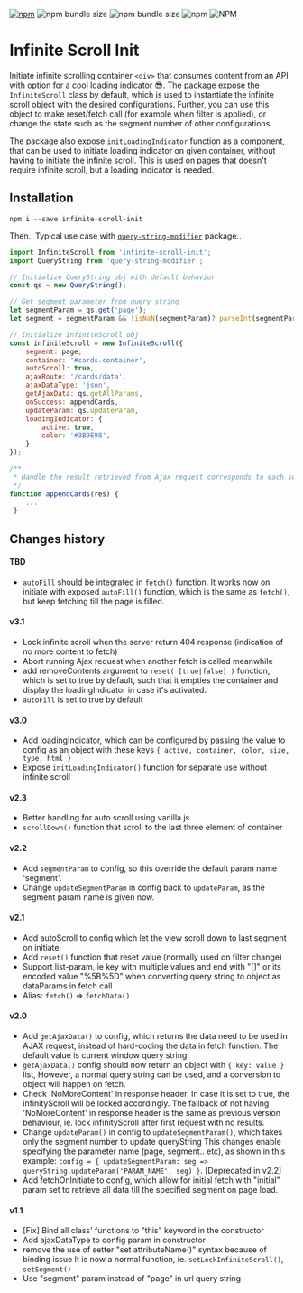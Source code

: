 [![npm](https://img.shields.io/npm/v/infinite-scroll-init)](https://www.npmjs.com/package/infinite-scroll-init)
![npm bundle size](https://img.shields.io/bundlephobia/min/infinite-scroll-init?color=green)
![npm bundle size](https://img.shields.io/bundlephobia/minzip/infinite-scroll-init?color=green)
![npm](https://img.shields.io/npm/dm/infinite-scroll-init?color=yellow)
![NPM](https://img.shields.io/npm/l/infinite-scroll-init)

# Infinite Scroll Init
Initiate infinite scrolling container `<div>` that consumes content from an API with option for a cool loading indicator 😎.
The package expose the `InfiniteScroll` class by default, which is used to instantiate the infinite scroll object with the desired configurations. Further, you can use this object to make reset/fetch call (for example when filter is applied), or change the state such as the segment number of other configurations.

The package also expose `initLoadingIndicator` function as a component, that can be used to initiate loading indicator on given container, without having to initiate the infinite scroll. This is used on pages that doesn't require infinite scroll, but a loading indicator is needed.

## Installation

```
npm i --save infinite-scroll-init
```

Then.. 
Typical use case with [`query-string-modifier`](https://github.com/schuttelaar/query-string-modifier) package..

```js
import InfiniteScroll from 'infinite-scroll-init';
import QueryString from 'query-string-modifier';

// Initialize QueryString obj with default behavior
const qs = new QueryString(); 

// Get segment parameter from query string
let segmentParam = qs.get('page');
let segment = segmentParam && !isNaN(segmentParam)? parseInt(segmentParam) : 1;

// Initialize InfiniteScroll obj
const infiniteScroll = new InfiniteScroll({
    segment: page,
    container: '#cards.container',
    autoScroll: true,
    ajaxRoute: '/cards/data',
    ajaxDataType: 'json',
    getAjaxData: qs.getAllParams,
    onSuccess: appendCards,
    updateParam: qs.updateParam,
    loadingIndicator: {
        active: true,
        color: '#3B9E98',
    }
});

/**
 * Handle the result retrieved from Ajax request corresponds to each segment
 */ 
function appendCards(res) { 
    ...
 }
```


## Changes history
#### TBD
 - `autoFill` should be integrated in `fetch()` function. It works now on initiate with exposed `autoFill()` function, 
   which is the same as `fetch()`, but keep fetching till the page is filled.

#### v3.1
 - Lock infinite scroll when the server return 404 response (indication of no more content to fetch)
 - Abort running Ajax request when another fetch is called meanwhile
 - add removeContents argument to `reset( [true|false] )` function, which is set to true by default,
   such that it empties the container and display the loadingIndicator in case it's activated. 
 - `autoFill` is set to true by default

#### v3.0
 - Add loadingIndicator, which can be configured by passing the value to config 
   as an object with these keys `{ active, container, color, size, type, html }`
 - Expose `initLoadingIndicator()` function for separate use without infinite scroll

#### v2.3
 - Better handling for auto scroll using vanilla js
 - `scrollDown()` function that scroll to the last three element of container

#### v2.2
 - Add `segmentParam` to config, so this override the default param name 'segment'.
 - Change `updateSegmentParam` in config back to `updateParam`, as the segment param name is given now.

#### v2.1
 - Add autoScroll to config which let the view scroll down to last segment on initiate
 - Add `reset()` function that reset value (normally used on filter change)
 - Support list-param, ie key with multiple values and end with "[]" or its encoded value "%5B%5D"
   when converting query string to object as dataParams in fetch call
 - Alias: `fetch()` => `fetchData()`

#### v2.0
 - Add `getAjaxData()` to config, which returns the data need to be used in AJAX request,
   instead of hard-coding the data in fetch function. The default value is current window query string.
 - `getAjaxData()` config should now return an object with `{ key: value }` list,
   However, a normal query string can be used, and a conversion to object will happen on fetch.  
 - Check 'NoMoreContent' in response header. In case it is set to true, the infinityScroll will be locked accordingly.
   The fallback of not having 'NoMoreContent' in response header is the same as previous 
   version behaviour, ie. lock infinityScroll after first request with no results.
 - Change `updateParam()` in config to `updateSegmentParam()`, which takes only the segment number to update queryString
   This changes enable specifying the parameter name (page, segment.. etc), as shown in this example: 
   `config = { updateSegmentParam: seg => queryString.updateParam('PARAM_NAME', seg) }`. [Deprecated in v2.2]
 - Add fetchOnInitiate to config, which allow for initial fetch with "initial" param set to retrieve 
   all data till the specified segment on page load.

#### v1.1
 - [Fix] Bind all class' functions to "this" keyword in the constructor
 - Add ajaxDataType to config param in constructor
 - remove the use of setter "set attributeName()" syntax because of binding issue
   It is now a normal function, ie. `setLockInfiniteScroll()`, `setSegment()`
 - Use "segment" param instead of "page" in url query string